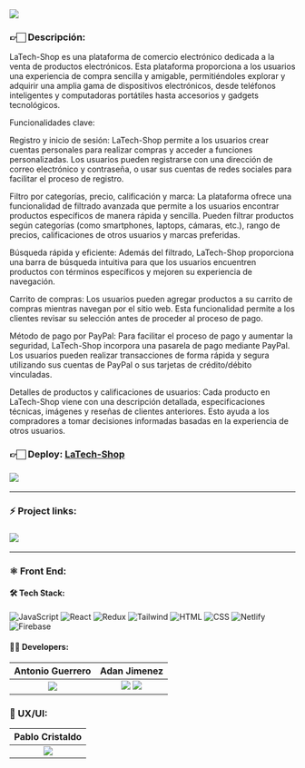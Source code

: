 <img align="center" src="https://res.cloudinary.com/dlfwgaprv/image/upload/v1690031878/ecommerce/landing_wbi0nm.png">

<h3>👉🏻 Descripción:</h3>
<p>LaTech-Shop es una plataforma de comercio electrónico dedicada a la venta de productos electrónicos. Esta plataforma proporciona a los usuarios una experiencia de compra sencilla y amigable, permitiéndoles explorar y adquirir una amplia gama de dispositivos electrónicos, desde teléfonos inteligentes y computadoras portátiles hasta accesorios y gadgets tecnológicos.

Funcionalidades clave:

Registro y inicio de sesión:
LaTech-Shop permite a los usuarios crear cuentas personales para realizar compras y acceder a funciones personalizadas. Los usuarios pueden registrarse con una dirección de correo electrónico y contraseña, o usar sus cuentas de redes sociales para facilitar el proceso de registro.

Filtro por categorías, precio, calificación y marca:
La plataforma ofrece una funcionalidad de filtrado avanzada que permite a los usuarios encontrar productos específicos de manera rápida y sencilla. Pueden filtrar productos según categorías (como smartphones, laptops, cámaras, etc.), rango de precios, calificaciones de otros usuarios y marcas preferidas.

Búsqueda rápida y eficiente:
Además del filtrado, LaTech-Shop proporciona una barra de búsqueda intuitiva para que los usuarios encuentren productos con términos específicos y mejoren su experiencia de navegación.

Carrito de compras:
Los usuarios pueden agregar productos a su carrito de compras mientras navegan por el sitio web. Esta funcionalidad permite a los clientes revisar su selección antes de proceder al proceso de pago.

Método de pago por PayPal:
Para facilitar el proceso de pago y aumentar la seguridad, LaTech-Shop incorpora una pasarela de pago mediante PayPal. Los usuarios pueden realizar transacciones de forma rápida y segura utilizando sus cuentas de PayPal o sus tarjetas de crédito/débito vinculadas.

Detalles de productos y calificaciones de usuarios:
Cada producto en LaTech-Shop viene con una descripción detallada, especificaciones técnicas, imágenes y reseñas de clientes anteriores. Esto ayuda a los compradores a tomar decisiones informadas basadas en la experiencia de otros usuarios.</p>

<h3>👉🏻 <b>Deploy: <a href="https://latech-shop.netlify.app/">LaTech-Shop</a></b></h3>

<h3>
  <a href="https://youtu.be/_rUVkR0YK-g"> 
    <img src="https://img.shields.io/badge/Video Preview%20-%231A237E.svg?&style=for-the-badge&logo=Canva&logoColor=white"/>
  </a>
</h3>

<hr/>

### ⚡ Project links:

<h3>
  <a href="https://www.figma.com/file/Mhmj319ZB13QPz2jESCiIX/Untitled?type=design&node-id=0%3A1&mode=design&t=BCDIHrKdASGeNxev-1"> 
    <img src="https://img.shields.io/badge/Figma-%23F24E1E.svg?style=for-the-badge&logo=Figma&logoColor=white"/>
  </a> 
</h3>

<hr/>

### ⚛️ Front End:

#### 🛠️ Tech Stack:

![JavaScript](https://img.shields.io/badge/JavaScript-F7DF1E?style=for-the-badge&logo=JavaScript&logoColor=black) 
![React](https://img.shields.io/badge/React-61DAFB?style=for-the-badge&logo=React&logoColor=white) 
![Redux](https://img.shields.io/badge/Redux-764ABC?style=for-the-badge&logo=Redux&logoColor=white)
![Tailwind](https://img.shields.io/badge/-Tailwind-06B6D4?logo=tailwind-css&logoColor=white&style=for-the-badge)
![HTML](https://img.shields.io/badge/HTML5-E34F26?style=for-the-badge&logo=HTML5&logoColor=white) 
![CSS](https://img.shields.io/badge/CSS3-1572B6?style=for-the-badge&logo=CSS3&logoColor=white) 
![Netlify](https://img.shields.io/badge/-Netlify-00C7B7?logo=netlify&logoColor=black&style=for-the-badge)
![Firebase](https://img.shields.io/badge/Firebase-039BE5?style=for-the-badge&logo=Firebase&logoColor=white)

#### 🧑‍💻 Developers:

| **Antonio Guerrero**| **Adan Jimenez**|
|:-:|:-:|
| <a href="https://github.com/WarriorEnier"><img src="https://img.shields.io/badge/github-%23121011.svg?&style=for-the-badge&logo=github&logoColor=white"/></a> | <a href="https://github.com/adanj27"><img src="https://img.shields.io/badge/github-%23121011.svg?&style=for-the-badge&logo=github&logoColor=white"/></a> <a href="https://www.linkedin.com/in/adan-jimenez-dev/"><img src="https://img.shields.io/badge/linkedin%20-%230077B5.svg?&style=for-the-badge&logo=linkedin&logoColor=white"/></a> |

### 🎨 UX/UI:

| **Pablo Cristaldo**|
|:-:|
|<a href="https://www.linkedin.com/in/pablo-cristaldo-4489b1268"><img src="https://img.shields.io/badge/linkedin%20-%230077B5.svg?&style=for-the-badge&logo=linkedin&logoColor=white"/></a> |
